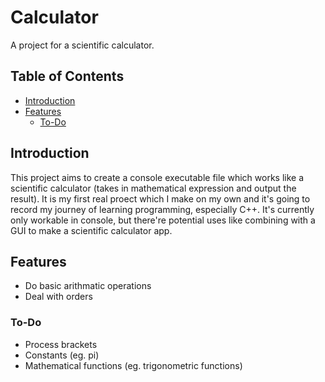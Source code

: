 # Calculator
A project for a scientific calculator.

## Table of Contents
* [Introduction](#introduction)
* [Features](#features)
  *  [To-Do](#to-do)

## Introduction
This project aims to create a console executable file which works like a scientific calculator (takes in mathematical expression and output the result). It is my first real proect which I make on my own and it's going to record my journey of learning programming, especially C++. It's currently only workable in console, but there're potential uses like combining with a GUI to make a scientific calculator app.

## Features
* Do basic arithmatic operations
* Deal with orders
### To-Do
* Process brackets
* Constants (eg. pi)
* Mathematical functions (eg. trigonometric functions)
